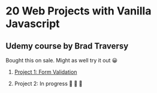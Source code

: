 # 20 Web Projects with Vanilla Javascript

## Udemy course by Brad Traversy

Bought this on sale. Might as well try it out 😀

1. [Project 1: Form Validation](./01-Form-Validator/)

2. Project 2: In progress 🚧 🦺 🚧
